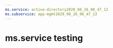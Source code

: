 ```yaml
---
ms.service: active-directory2020_08_26_08_47_13
ms.subservice: app-mgmt2020_08_26_08_47_13
---
```

 # ms.service testing